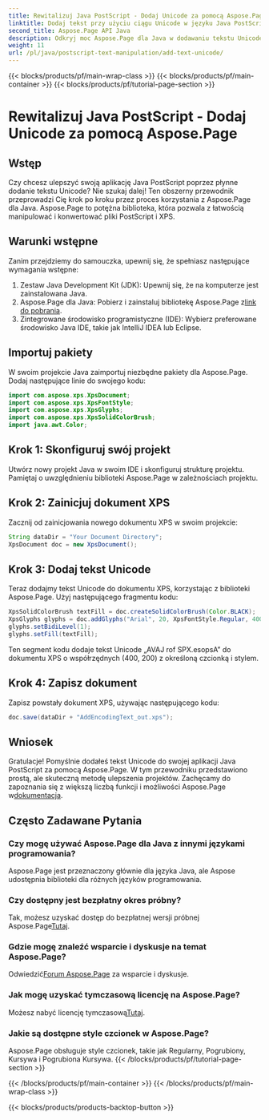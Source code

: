 ```yaml
---
title: Rewitalizuj Java PostScript - Dodaj Unicode za pomocą Aspose.Page
linktitle: Dodaj tekst przy użyciu ciągu Unicode w języku Java PostScript
second_title: Aspose.Page API Java
description: Odkryj moc Aspose.Page dla Java w dodawaniu tekstu Unicode do projektów PostScript. Postępuj zgodnie z naszym przewodnikiem krok po kroku, aby zapewnić bezproblemową integrację. Pobierz teraz!
weight: 11
url: /pl/java/postscript-text-manipulation/add-text-unicode/
---
```


{{< blocks/products/pf/main-wrap-class >}}
{{< blocks/products/pf/main-container >}}
{{< blocks/products/pf/tutorial-page-section >}}

# Rewitalizuj Java PostScript - Dodaj Unicode za pomocą Aspose.Page

## Wstęp
Czy chcesz ulepszyć swoją aplikację Java PostScript poprzez płynne dodanie tekstu Unicode? Nie szukaj dalej! Ten obszerny przewodnik przeprowadzi Cię krok po kroku przez proces korzystania z Aspose.Page dla Java. Aspose.Page to potężna biblioteka, która pozwala z łatwością manipulować i konwertować pliki PostScript i XPS.
## Warunki wstępne
Zanim przejdziemy do samouczka, upewnij się, że spełniasz następujące wymagania wstępne:
1. Zestaw Java Development Kit (JDK): Upewnij się, że na komputerze jest zainstalowana Java.
2.  Aspose.Page dla Java: Pobierz i zainstaluj bibliotekę Aspose.Page z[link do pobrania](https://releases.aspose.com/page/java/).
3. Zintegrowane środowisko programistyczne (IDE): Wybierz preferowane środowisko Java IDE, takie jak IntelliJ IDEA lub Eclipse.
## Importuj pakiety
W swoim projekcie Java zaimportuj niezbędne pakiety dla Aspose.Page. Dodaj następujące linie do swojego kodu:
```java
import com.aspose.xps.XpsDocument;
import com.aspose.xps.XpsFontStyle;
import com.aspose.xps.XpsGlyphs;
import com.aspose.xps.XpsSolidColorBrush;
import java.awt.Color;
```
## Krok 1: Skonfiguruj swój projekt
Utwórz nowy projekt Java w swoim IDE i skonfiguruj strukturę projektu. Pamiętaj o uwzględnieniu biblioteki Aspose.Page w zależnościach projektu.
## Krok 2: Zainicjuj dokument XPS
Zacznij od zainicjowania nowego dokumentu XPS w swoim projekcie:
```java
String dataDir = "Your Document Directory";
XpsDocument doc = new XpsDocument();
```
## Krok 3: Dodaj tekst Unicode
Teraz dodajmy tekst Unicode do dokumentu XPS, korzystając z biblioteki Aspose.Page. Użyj następującego fragmentu kodu:
```java
XpsSolidColorBrush textFill = doc.createSolidColorBrush(Color.BLACK);
XpsGlyphs glyphs = doc.addGlyphs("Arial", 20, XpsFontStyle.Regular, 400f, 200f, "AVAJ rof SPX.esopsA");
glyphs.setBidiLevel(1);
glyphs.setFill(textFill);
```
Ten segment kodu dodaje tekst Unicode „AVAJ rof SPX.esopsA” do dokumentu XPS o współrzędnych (400, 200) z określoną czcionką i stylem.
## Krok 4: Zapisz dokument
Zapisz powstały dokument XPS, używając następującego kodu:
```java
doc.save(dataDir + "AddEncodingText_out.xps");
```
## Wniosek
Gratulacje! Pomyślnie dodałeś tekst Unicode do swojej aplikacji Java PostScript za pomocą Aspose.Page. W tym przewodniku przedstawiono prostą, ale skuteczną metodę ulepszenia projektów.
 Zachęcamy do zapoznania się z większą liczbą funkcji i możliwości Aspose.Page w[dokumentacja](https://reference.aspose.com/page/java/).
## Często Zadawane Pytania
### Czy mogę używać Aspose.Page dla Java z innymi językami programowania?
Aspose.Page jest przeznaczony głównie dla języka Java, ale Aspose udostępnia biblioteki dla różnych języków programowania.
### Czy dostępny jest bezpłatny okres próbny?
 Tak, możesz uzyskać dostęp do bezpłatnej wersji próbnej Aspose.Page[Tutaj](https://releases.aspose.com/).
### Gdzie mogę znaleźć wsparcie i dyskusje na temat Aspose.Page?
 Odwiedzić[Forum Aspose.Page](https://forum.aspose.com/c/page/39) za wsparcie i dyskusje.
### Jak mogę uzyskać tymczasową licencję na Aspose.Page?
 Możesz nabyć licencję tymczasową[Tutaj](https://purchase.aspose.com/temporary-license/).
### Jakie są dostępne style czcionek w Aspose.Page?
Aspose.Page obsługuje style czcionek, takie jak Regularny, Pogrubiony, Kursywa i Pogrubiona Kursywa.
{{< /blocks/products/pf/tutorial-page-section >}}

{{< /blocks/products/pf/main-container >}}
{{< /blocks/products/pf/main-wrap-class >}}

{{< blocks/products/products-backtop-button >}}
